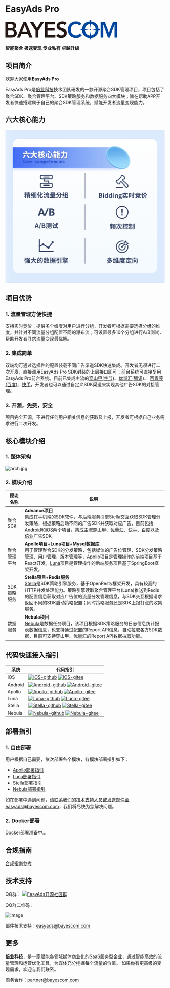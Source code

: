 # EasyAds Pro

![image](bayescom.png)

**智能聚合 极速变现 专业私有 卓越升级**

## 项目简介

欢迎大家使用**EasyAds Pro**

EasyAds Pro是[倍业科技](http://www.bayescom.com/)技术团队研发的一款开源聚合SDK管理项目，项目包括了聚合SDK、聚合管理平台、SDK策略服务和数据服务四大模块；旨在帮助APP开发者快速搭建属于自己的聚合SDK管理系统，赋能开发者流量变现能力。

## 六大核心能力

![image](core_func.png)

## 项目优势

### 1. 流量管理方便快捷

支持实时竞价；提供多个维度对用户进行分组，开发者可根据需要选择分组的维度，并针对不同流量分组配置不同的瀑布流；可设置最多10个分组进行A/B测试，帮助开发者寻求流量变现最优解。

### 2. 集成简单

双端均可通过选择性的配置装载不同广告渠道SDK快速集成。开发者无须进行二次开发，直接调用EasyAds Pro SDK封装的上层接口即可；前台系统可直接复用EasyAds Pro前台系统。目前已集成主流的[穿山甲(字节)](https://www.csjplatform.com/union/media/union/download)、[优量汇(腾讯)](https://adnet.qq.com/resource/sdk)、
[百青藤(百度)](https://union.baidu.com/bqt/#/)、[快手](https://u.kuaishou.com/)，开发者也可以通过自定义SDK渠道来实现其他广告SDK的对接管理。

### 3. 开源，免费，安全

项目完全开源，不进行任何用户相关信息的获取及上报，开发者可根据自己业务需求进行二次开发。

## 核心模块介绍

### 1. 整体架构

![arch.jpg](/md/coreImgs/arch.jpg)


### 2. 模块介绍

| 模块名称      | 说明                                                                                                                                                                                |
|-----------|-----------------------------------------------------------------------------------------------------------------------------------------------------------------------------------|
| 聚合SDK     | **Advance项目** <br> 集成在手机端的SDK软件，与后端服务引擎Stella交互获取SDK管理分发策略，根据策略启动不同的广告SDK并获取对应广告，目前包括[Android]()和[iOS]()两个项目，集成主流[穿山甲]()、[优量汇]()、[快手]()、[百度]()以及[倍业]()广告SDK。                      |
| 聚合管理平台    | **Apollo项目**+**Luna项目**+**Mysql数据库** <br> 用于管理聚合SDK的分发策略，包括媒体的广告位管理、SDK分发策略管理、用户管理、版本管理等，[Apollo]()项目是管理操作的前端项目基于React开发，[Luna]()项目是管理操作的后端服务项目基于SpringBoot框架开发。                  |
| SDK策略服务   | **Stella项目**+**Redis服务** <br> [Stella]()是SDK策略引擎服务，基于OpenResty框架开发，具有较高的HTTP并发处理能力。策略引擎读取聚合管理平台(Luna)推送到Redis的配置信息获取对应广告位的流量分发管理信息，与SDK交互根据请求返回不同的SDK启动策略配置；同时策略服务还是SDK上报打点的收集服务。 |
| 数据服务      | **Nebula项目** <br> [Nebula]()是数据任务项目，该项目根据SDK策略服务的日志信息统计报表数据信息，也支持通过配置的Report API信息，自动拉取各方SDK数据，目前可支持穿山甲、优量汇的Report API数据拉取功能。                                                     | 


## 代码快速接入指引

| 系统     | 代码指引                                                                                                                                                                                                                                                                    |
|-------- |-------------------------------------------------------------------------------------------------------------------------------------------------------------------------------------------------------------------------------------------------------------------------|
| iOS     | [![iOS-github](https://img.shields.io/badge/Github-EasyAds_iOS_v1.0-red.svg)](https://github.com/bayescom/iOS_AdvanceSDK)   [![iOS-gitee](https://img.shields.io/badge/Gitee-EasyAds_iOS_v1.0-orange.svg)]()                         |
| Android | [![Android-github](https://img.shields.io/badge/Github-EasyAds_Android_v1.0-green.svg)](https://github.com/bayescom/Android_AdvanceSDK)   [![Android-gitee](https://img.shields.io/badge/Gitee-EasyAds_Android_v1.0-blue.svg)]() |
| Apollo | [![Apollo-github](https://img.shields.io/badge/Github-EasyAds_Pro_Apollo_v1.0-yellow.svg)](https://github.com/bayescom/EasyAds-Pro_Apollo) [![Apollo-gitee](https://img.shields.io/badge/Github-EasyAds_Pro_Apollo_v1.0-yellow.svg)]()|
| Luna | [![Luna-github](https://img.shields.io/badge/Github-EasyAds_Pro_Luna_v1.0-blue.svg)](https://github.com/bayescom/EasyAds-Pro_Luna) [![Luna-gitee](https://img.shields.io/badge/Github-EasyAds_Pro_Luna_v1.0-blue.svg)]() |
| Stella | [![Stella-github](https://img.shields.io/badge/Github-EasyAds_Pro_Stella_v1.0-green.svg)](https://github.com/bayescom/EasyAds-Pro_Stella) [![Stella-gitee](https://img.shields.io/badge/Github-EasyAds_Pro_Stella_v1.0-green.svg)]()|
| Nebula | [![Nebula-github](https://img.shields.io/badge/Github-EasyAds_Pro_Nebula_v1.0-red.svg)](https://github.com/bayescom/EasyAds-Pro_Nebula) [![Nebula-gitee](https://img.shields.io/badge/Github-EasyAds_Pro_Nebula_v1.0-red.svg)]()|

## 部署指引

### 1. 自由部署

用户根据自己需要，依次部署各个模块，各模块部署指引如下：

- [Apollo部署指引](deploy/apollo.md)
- [Luna部署指引](deploy/luna.md)
- [Stella部署指引](deploy/stella.md)
- [Nebula部署指引](deploy/nebula.md)

如在部署中遇到问题，请联系我们的技术支持人员或发送邮件至easyads@bayescom.com，我们将尽快为您解决问题。

### 2. Docker部署

Docker部署准备中...


## 合规指南
[合规指南参考]()


## 技术支持

QQ群：
<a target="_blank" href="https://qm.qq.com/cgi-bin/qm/qr?k=E_IUfzy5PqOteuekOryWlfjZL6AQZuCE&jump_from=webapi"><img border="0" src="https://pub.idqqimg.com/wpa/images/group.png" alt="EasyAds开源社区群" title="EasyAds开源社区群"></a>

QQ群二维码：

![image](http://www.bayescom.com/uploads/20211220/43af3f34fc5a7bb50d84f94e374b3e98.png)

邮件技术支持：<easyads@bayescom.com>

## 更多
**倍业科技**，是一家赋能各领域媒体商业化的SaaS服务型企业，通过智能高效的流量管理和运营优化工具，为媒体充分挖掘每个流量的价值。
如果你有更高级的变现需求，欢迎与我们联系。

商务合作：<partner@bayescom.com>
